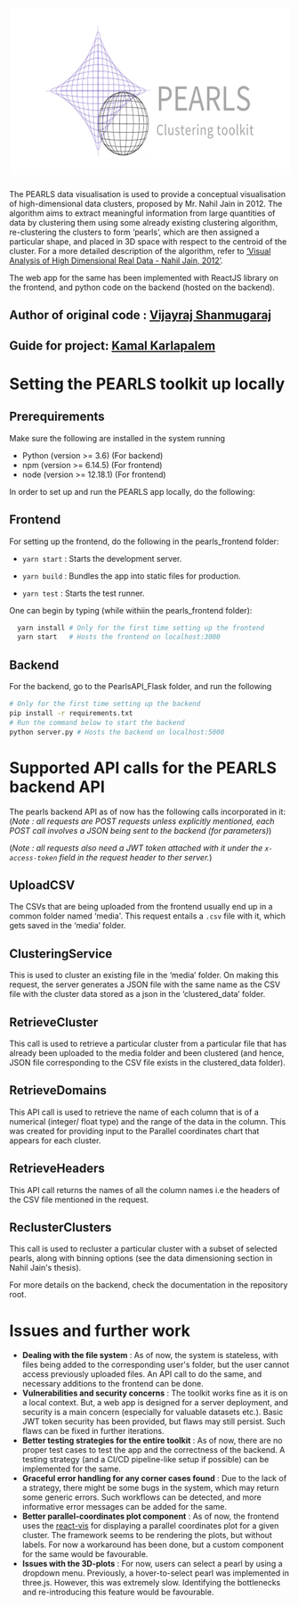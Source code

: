 <h1 align="center">
    <img width="627" height="300" src="PEARLS_banner.png" alt="PEARLS logo"><br>
</h1>

The PEARLS data visualisation is used to provide a conceptual visualisation of high-dimensional data clusters, proposed by Mr. Nahil Jain in 2012. The algorithm aims to extract meaningful information from large quantities of data by clustering them using some already existing clustering algorithm, re-clustering the clusters to form ‘pearls’, which are then assigned a particular shape, and placed in 3D space with respect to the centroid of the cluster. For a more detailed description of the algorithm, refer to [‘Visual Analysis of High Dimensional Real Data - Nahil Jain, 2012’](https://faculty.iiit.ac.in/~kamal/thesis_Nahil_Jain.pdf).

The web app for the same has been implemented with ReactJS library on the frontend, and python code on the backend (hosted on the backend).

## Author of original code : [Vijayraj Shanmugaraj](https://github.com/VijayrajS)
## Guide for project: [Kamal Karlapalem](https://faculty.iiit.ac.in/~kamal/)

# Setting the PEARLS toolkit up locally
## Prerequirements
Make sure the following are installed in the system running
* Python (version >= 3.6) (For backend)
* npm (version >= 6.14.5) (For frontend)
* node (version >= 12.18.1) (For frontend)

In order to set up and run the PEARLS app locally, do the following:

## Frontend
For setting up the frontend, do the following in the pearls_frontend folder:

*  ``yarn start`` : Starts the development server.

*  ``yarn build`` : Bundles the app into static files for production.

*  ``yarn test`` : Starts the test runner.

One can begin by typing (while withiin the pearls_frontend folder):
```bash
  yarn install # Only for the first time setting up the frontend
  yarn start   # Hosts the frontend on localhost:3000
```

## Backend
For the backend, go to the PearlsAPI_Flask folder, and run the following

```bash
# Only for the first time setting up the backend
pip install -r requirements.txt
# Run the command below to start the backend
python server.py # Hosts the backend on localhost:5000
```

# Supported API calls for the PEARLS backend API
The pearls backend API as of now has the following calls incorporated in it:
(*Note : all requests are POST requests unless explicitly mentioned, each POST call involves a JSON being sent to the backend (for parameters)*)

(*Note : all requests also need a JWT token attached with it under the ``x-access-token`` field in the request header to ther server.*)

## UploadCSV
The CSVs that are being uploaded from the frontend usually end up in a common folder named ‘media'. This request entails a ``.csv`` file with it, which gets saved in the ‘media’ folder.

## ClusteringService
This is used to cluster an existing file in the ‘media’ folder. On making this request, the server generates a JSON file with the same name as the CSV file with the cluster data stored as a json in the ‘clustered_data’ folder.

## RetrieveCluster
This call is used to retrieve a particular cluster from a particular file that has already been uploaded to the media folder and been clustered (and hence, JSON file corresponding to the CSV file exists in the clustered_data folder).

## RetrieveDomains
This API call is used to retrieve the name of each column that is of a numerical (integer/ float type) and the range of the data in the column. This was created for providing input to the Parallel coordinates chart that appears for each cluster.

## RetrieveHeaders
This API call returns the names of all the column names i.e the headers of the CSV file mentioned in the request.

## ReclusterClusters
This call is used to recluster a particular cluster with a subset of selected pearls, along with binning options (see the data dimensioning section in Nahil Jain's thesis).

For more details on the backend, check the documentation in the repository root.

# Issues and further work
* **Dealing with the file system** : As of now, the system is stateless, with files being added to the corresponding user's folder, but the user cannot access previously uploaded files. An API call to do the same, and necessary additions to the frontend can be done.
* **Vulnerabilities and security concerns** : The toolkit works fine as it is on a local context. But, a web app is designed for a server deployment, and security is a main concern (especially for valuable datasets etc.). Basic JWT token security has been provided, but flaws may still persist. Such flaws can be fixed in further iterations.
* **Better testing strategies for the entire toolkit** : As of now, there are no proper test cases to test the app and the correctness of the backend. A testing strategy (and a CI/CD pipeline-like setup if possible) can be implemented for the same.
* **Graceful error handling for any corner cases found** : Due to the lack of a strategy, there might be some bugs in the system, which may return some generic errors. Such workflows can be detected, and more informative error messages can be added for the same.
* **Better parallel-coordinates plot component** : As of now, the frontend uses the [react-vis](https://uber.github.io/react-vis/) for displaying a parallel coordinates plot for a given cluster. The framework seems to be rendering the plots, but without labels. For now a workaround has been done, but a custom component for the same would be favourable.
* **Issues with the 3D-plots** : For now, users can select a pearl by using a dropdown menu. Previously, a hover-to-select pearl was implemented in three.js. However, this was extremely slow. Identifying the bottlenecks and re-introducing this feature would be favourable.

